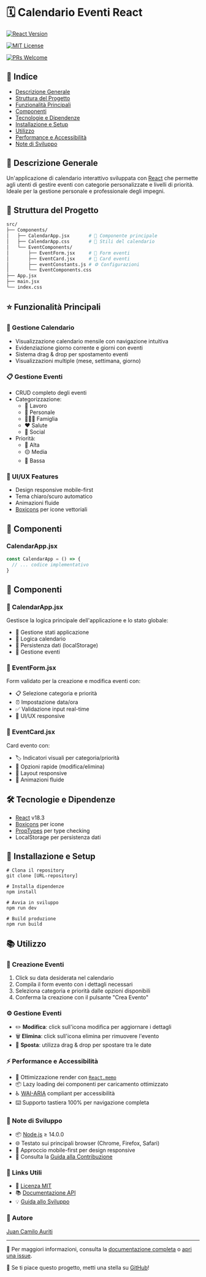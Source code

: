 # 🗓️ Calendario Eventi React

[![React Version](https://img.shields.io/badge/React-18.3-blue.svg)](https://reactjs.org/)

[![MIT License](https://img.shields.io/badge/License-MIT-green.svg)](https://choosealicense.com/licenses/mit/)

[![PRs Welcome](https://img.shields.io/badge/PRs-welcome-brightgreen.svg)](http://makeapullrequest.com)

## 📑 Indice
- [Descrizione Generale](#-descrizione-generale)
- [Struttura del Progetto](#-struttura-del-progetto)
- [Funzionalità Principali](#-funzionalità-principali)
- [Componenti](#-componenti)
- [Tecnologie e Dipendenze](#️-tecnologie-e-dipendenze)
- [Installazione e Setup](#-installazione-e-setup)
- [Utilizzo](#-utilizzo)
- [Performance e Accessibilità](#-performance-e-accessibilità)
- [Note di Sviluppo](#-note-di-sviluppo)

## 🎯 Descrizione Generale
Un'applicazione di calendario interattivo sviluppata con [React](https://react.dev/) che permette agli utenti di gestire eventi con categorie personalizzate e livelli di priorità. Ideale per la gestione personale e professionale degli impegni.

## 📂 Struttura del Progetto
```bash
src/
├── Components/
│   ├── CalendarApp.jsx       # 📱 Componente principale
│   ├── CalendarApp.css       # 🎨 Stili del calendario
│   └── EventComponents/
│       ├── EventForm.jsx     # 📝 Form eventi
│       ├── EventCard.jsx     # 🎴 Card eventi
│       ├── eventConstants.js # ⚙️ Configurazioni
│       └── EventComponents.css
├── App.jsx
├── main.jsx
└── index.css
```

## ⭐ Funzionalità Principali

### 📅 Gestione Calendario
- Visualizzazione calendario mensile con navigazione intuitiva
- Evidenziazione giorno corrente e giorni con eventi
- Sistema drag & drop per spostamento eventi
- Visualizzazioni multiple (mese, settimana, giorno)

### 📋 Gestione Eventi
- CRUD completo degli eventi
- Categorizzazione:
  - 💼 Lavoro
  - 👤 Personale
  - 👨‍👩‍👦 Famiglia
  - ❤️ Salute
  - 🤝 Social
- Priorità:
  - 🔴 Alta
  - 🟡 Media
  - 🔵 Bassa

### 🎨 UI/UX Features
- Design responsive mobile-first
- Tema chiaro/scuro automatico
- Animazioni fluide
- [Boxicons](https://boxicons.com/) per icone vettoriali

## 🧩 Componenti

### CalendarApp.jsx
```jsx
const CalendarApp = () => {
  // ... codice implementativo
}
```

## 🧩 Componenti

### 📱 CalendarApp.jsx
Gestisce la logica principale dell'applicazione e lo stato globale:
- 🔄 Gestione stati applicazione
- 📅 Logica calendario
- 💾 Persistenza dati (localStorage)
- 🎯 Gestione eventi

### 📝 EventForm.jsx
Form validato per la creazione e modifica eventi con:
- 📋 Selezione categoria e priorità
- ⏰ Impostazione data/ora
- ✅ Validazione input real-time
- 🎨 UI/UX responsive

### 🎴 EventCard.jsx
Card evento con:
- 🏷️ Indicatori visuali per categoria/priorità
- 🔄 Opzioni rapide (modifica/elimina)
- 📱 Layout responsive
- 🎨 Animazioni fluide

## 🛠️ Tecnologie e Dipendenze
- [React](https://react.dev/) v18.3
- [Boxicons](https://boxicons.com/) per icone
- [PropTypes](https://www.npmjs.com/package/prop-types) per type checking
- LocalStorage per persistenza dati

## 🚀 Installazione e Setup

```
# Clona il repository
git clone [URL-repository]

# Installa dipendenze
npm install

# Avvia in sviluppo
npm run dev

# Build produzione
npm run build
```

## 📚 Utilizzo

### 📝 Creazione Eventi
1. Click su data desiderata nel calendario
2. Compila il form evento con i dettagli necessari
3. Seleziona categoria e priorità dalle opzioni disponibili
4. Conferma la creazione con il pulsante "Crea Evento"

### ⚙️ Gestione Eventi
- ✏️ **Modifica**: click sull'icona modifica per aggiornare i dettagli
- 🗑️ **Elimina**: click sull'icona elimina per rimuovere l'evento
- 🔄 **Sposta**: utilizza drag & drop per spostare tra le date

### ⚡ Performance e Accessibilità
- 🔄 Ottimizzazione render con [`React.memo`](https://react.dev/reference/react/memo)
- 📦 Lazy loading dei componenti per caricamento ottimizzato
- ♿ [WAI-ARIA](https://www.w3.org/WAI/ARIA/apg/) compliant per accessibilità
- ⌨️ Supporto tastiera 100% per navigazione completa

### 📝 Note di Sviluppo
- 📦 [Node.js](https://nodejs.org/) ≥ 14.0.0
- 🌐 Testato sui principali browser (Chrome, Firefox, Safari)
- 📱 Approccio mobile-first per design responsive
- 📖 Consulta la [Guida alla Contribuzione](CONTRIBUTING.md)

### 🔗 Links Utili
- 📄 [Licenza MIT](LICENSE.md)
- 📚 [Documentazione API](docs/API.md)
- 💡 [Guida allo Sviluppo](docs/DEVELOPMENT.md)

### 👥 Autore
[Juan Camilo Auriti](https://github.com/auriti-web-design)

---

📖 Per maggiori informazioni, consulta la [documentazione completa](docs/README.md) o [apri una issue](https://github.com/your-repo/issues).

🌟 Se ti piace questo progetto, metti una stella su [GitHub](https://github.com/auriti-web-design/calendar-app)!
